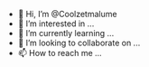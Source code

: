 - 👋 Hi, I’m @Coolzetmalume
- 👀 I’m interested in ...
- 🌱 I’m currently learning ...
- 💞️ I’m looking to collaborate on ...
- 📫 How to reach me ...

<!---
Coolzetmalume/Coolzetmalume is a ✨ special ✨ repository because its `README.md` (this file) appears on your GitHub profile.
You can click the Preview link to take a look at your changes.
--->
